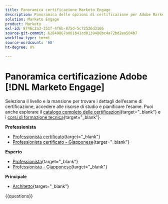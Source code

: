 ```yaml
---
title: Panoramica certificazione Marketo Engage
description: Panoramica delle opzioni di certificazione per Adobe Marketo Engage
solution: Marketo Engage
product: Marketo
exl-id: 8746c2a3-351f-4f6b-875d-5c72526d3166
source-git-commit: 62849867a001b41cd0139488bc4a72bd2ea504b7
workflow-type: tm+mt
source-wordcount: '68'
ht-degree: 0%

---
```


# Panoramica certificazione Adobe [!DNL Marketo Engage]

Seleziona il livello e la mansione per trovare i dettagli dell’esame di certificazione, accedere alle risorse di studio e pianificare l’esame. Puoi anche esplorare il [catalogo completo delle certificazioni](https://certification.adobe.com/certifications){target="_blank"} e i [corsi di formazione tecnica](https://certification.adobe.com/courses/?/courses){target="_blank"}.

**Professionista**

* [Professionista certificato](https://certification.adobe.com/certification/engage-professional){target="_blank"} <!--AD0-E555-->
* [Professionista certificato - Giapponese](https://certification.adobe.com/certification/engage-professional){target="_blank"} <!--AD0-E555-J-->

**Esperto**

* [Professionista](https://certification.adobe.com/certification/marketo-engage-business-practitioner-expert){target="_blank"} <!--AD0-E559-->
* [Professionista - Giapponese](https://certification.adobe.com/certification/marketo-engage-business-practitioner-expert){target="_blank"} <!--AD0-E559-J-->

**Principale**

* [Architetto](https://certification.adobe.com/certification/marketo-engage-architect-master){target="_blank"} <!--AD0-E560-->

{{questions}}

